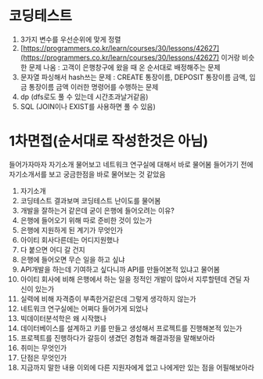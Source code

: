 


# 코딩테스트
1. 3가지 변수를 우선순위에 맞게 정렬
2.  [https://programmers.co.kr/learn/courses/30/lessons/42627](https://programmers.co.kr/learn/courses/30/lessons/42627) 이거랑 비슷한 문제 나옴 : 고객이 은행창구에 왔을 때 온 순서대로 배정해주는 문제
3.  문자열 파싱해서 hash쓰는 문제 : CREATE 통장이름, DEPOSIT 통장이름 금액, 입금 통장이름 금액 이러한 명령어를 수행하는 문제 
4. dp (dfs로도 풀 수 있는데 시간초과날거같음)
5. SQL (JOIN이나 EXIST를 사용하면 풀 수 있음)

# 1차면접(순서대로 작성한것은 아님)
들어가자마자 자기소개  물어보고 네트워크 연구실에 대해서 바로 물어봄
들어가기 전에 자기소개서를 보고 궁금한점을 바로 물어보는 것 같았음
1. 자기소개
2. 코딩테스트 결과보며 코딩테스트 난이도를 물어봄
3. 개발을 잘하는거 같은데 굳이 은행에 들어오려는 이유?
4. 은행에 들어오기 위해 따로 준비한 것이 있는가
5. 은행에 지원하게 된 계기가 무엇인가
6. 아이티 회사다른데는 어디지원했나
7. 다 붙으면 어디 갈 건지
8. 은행에 들어오면 무슨 일을 하고 싶냐
9. API개발을 하는데 기여하고 싶다니까 API를 만들어본적 있냐고 물어봄
10. 아이티 회사에 비해 은행에서 하는 일을 정적인 개발이 많아서 지루할텐데 견딜 자신이 있는가
11. 실력에 비해 자격증이 부족한거같은데 그렇게 생각하지 않는가
12. 네트워크 연구실에는 어쩌다 들어가게 되었나
13. 빅데이터분석학은 왜 시작했나
14. 데이터베이스를 설계하고 키를 만들고 생성해서 프로젝트를 진행해본적 있는가
15. 프로젝트를 진행하다가 갈등이 생겼던 경험과 해결과정을 말해보아라
16. 취미는 무엇인가
17. 단점은 무엇인가
18. 지금까지 말한 내용 이외에 다른 지원자에게 없고 나에게만 있는 점을 어필해보아라

<!--stackedit_data:
eyJoaXN0b3J5IjpbLTI1MTg1NDMzOV19
-->
